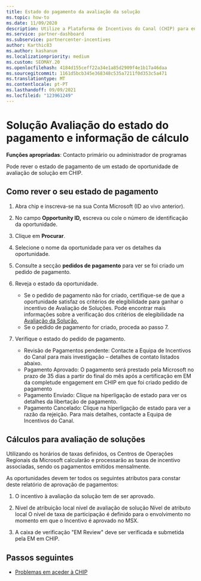 ```yaml
---
title: Estado do pagamento da avaliação da solução
ms.topic: how-to
ms.date: 11/09/2020
description: Utilize a Plataforma de Incentivos do Canal (CHIP) para encontrar informações sobre as oportunidades de Avaliação de Soluções, os seus cálculos e o seu estado de pagamento.
ms.service: partner-dashboard
ms.subservice: partnercenter-incentives
author: Karthic83
ms.author: kashanum
ms.localizationpriority: medium
ms.custom: SEOMAY.20
ms.openlocfilehash: 4184d155ceff22a34e1a85d2909f4e1b17a46daa
ms.sourcegitcommit: 1161d5bcb345e368348c535a7211f0d353c5a471
ms.translationtype: MT
ms.contentlocale: pt-PT
ms.lasthandoff: 09/09/2021
ms.locfileid: "123961249"
---
```

# <a name="solution-assessment-payment-status-and-calculation-info"></a>Solução Avaliação do estado do pagamento e informação de cálculo

**Funções apropriadas**: Contacto primário ou administrador de programas

Pode rever o estado de pagamento de um estado de oportunidade de avaliação de solução em CHIP.

## <a name="how-to-review-your-payment-status"></a>Como rever o seu estado de pagamento

1. Abra chip e inscreva-se na sua Conta Microsoft (ID ao vivo anterior).
2. No campo **Opportunity ID,** escreva ou cole o número de identificação da oportunidade.
3. Clique em **Procurar**.
4. Selecione o nome da oportunidade para ver os detalhes da oportunidade.
5. Consulte a secção **pedidos de pagamento** para ver se foi criado um pedido de pagamento.
6. Reveja o estado da oportunidade.

    - Se o pedido de pagamento não for criado, certifique-se de que a oportunidade satisfaz os critérios de elegibilidade para ganhar o incentivo de Avaliação de Soluções. Pode encontrar mais informações sobre a verificação dos critérios de elegibilidade na [Avaliação da Solução.](chip-solution-assessment.md)
    - Se o pedido de pagamento for criado, proceda ao passo 7.
7. Verifique o estado do pedido de pagamento.

    - Revisão de Pagamentos pendente: Contacte a Equipa de Incentivos do Canal para mais investigação – detalhes de contato listados abaixo.
    - Pagamento Aprovado: O pagamento será prestado pela Microsoft no prazo de 35 dias a partir do final do mês após a certificação em EM da completude engagement em CHIP em que foi criado pedido de pagamento
    -  Pagamento Enviado: Clique na hiperligação de estado para ver os detalhes da libertação de pagamento.
    - Pagamento Cancelado: Clique na hiperligação de estado para ver a razão da rejeição. Para mais detalhes, contacte a Equipa de Incentivos do Canal.

## <a name="calculations-for-solutions-assessment"></a>Cálculos para avaliação de soluções

Utilizando os horários de taxas definidos, os Centros de Operações Regionais da Microsoft calcularão e processarão as taxas de incentivo associadas, sendo os pagamentos emitidos mensalmente.

As oportunidades devem ter todos os seguintes atributos para constar deste relatório de aprovação de pagamentos:

1. O incentivo à avaliação da solução tem de ser aprovado.

1. Nível de atribuição local nível de avaliação de solução Nível de atributo local O nível de taxa de participação é definido para o envolvimento no momento em que o Incentivo é aprovado no MSX.
 
1. A caixa de verificação "EM Review" deve ser verificada e submetida pela EM em CHIP.

## <a name="next-steps"></a>Passos seguintes

- [Problemas em aceder à CHIP](chip-access-trouble.md) 
